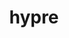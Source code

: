 ---
title: "hypre"
layout: cache
categories: [package, develop-2024-05-26]
meta: {"versions": ["2.31.0"], "compilers": ["cce@=15.0.1", "gcc@=10.3.0", "gcc@=11.1.0", "gcc@=11.4.0", "gcc@=7.3.1", "gcc@=7.5.0", "gcc@=9.4.0", "oneapi@=2023.2.0", "oneapi@=2024.0.0"], "oss": ["amzn2", "rhel8", "sle_hpc15", "ubuntu18.04", "ubuntu20.04", "ubuntu22.04"], "platforms": ["linux"], "targets": ["aarch64", "neoverse_n1", "neoverse_v1", "neoverse_v2", "ppc64le", "x86_64_v3", "x86_64_v4", "zen4"], "stacks": ["aws-isc", "aws-isc-aarch64", "aws-pcluster-x86_64_v4", "data-vis-sdk", "e4s", "e4s-cray-rhel", "e4s-cray-sles", "e4s-neoverse-v2", "e4s-neoverse_v1", "e4s-oneapi", "e4s-power", "e4s-rocm-external", "radiuss", "radiuss-aws", "radiuss-aws-aarch64", "root"], "num_specs": 27, "num_specs_by_stack": {"radiuss-aws-aarch64": 2, "root": 27, "aws-isc-aarch64": 2, "radiuss-aws": 2, "aws-isc": 1, "aws-pcluster-x86_64_v4": 2, "e4s-cray-rhel": 1, "e4s-cray-sles": 1, "e4s-power": 2, "radiuss": 1, "data-vis-sdk": 1, "e4s-neoverse_v1": 3, "e4s-neoverse-v2": 3, "e4s": 2, "e4s-rocm-external": 3, "e4s-oneapi": 1}}
spec_details: [{"hash": "nb5wfjeto7pt4rowonmphk6xleekdaip", "compiler": "gcc@=7.3.1", "versions": ["2.31.0"], "os": "amzn2", "platform": "linux", "target": "aarch64", "variants": ["build_system=autotools", "~caliper", "~complex", "~cublas", "~cuda", "~debug", "+fortran", "~gptune", "~gpu-aware-mpi", "~int64", "~internal-superlu", "~magma", "~mixedint", "+mpi", "~openmp", "~rocblas", "~rocm", "+shared", "~superlu-dist", "~sycl", "~umpire", "~unified-memory"], "stacks": ["radiuss-aws-aarch64", "root"], "size": "-", "tarball": "https://binaries.spack.io/develop-2024-05-26/build_cache/linux-amzn2-aarch64/gcc-7.3.1/hypre-2.31.0/linux-amzn2-aarch64-gcc-7.3.1-hypre-2.31.0-nb5wfjeto7pt4rowonmphk6xleekdaip.spack"}, {"hash": "kegu2v5gvd3bijedd2tdkugkrrwh2fv6", "compiler": "gcc@=7.3.1", "versions": ["2.31.0"], "os": "amzn2", "platform": "linux", "target": "aarch64", "variants": ["build_system=autotools", "~caliper", "~complex", "~cublas", "~cuda", "~debug", "+fortran", "~gptune", "~gpu-aware-mpi", "~int64", "~internal-superlu", "~magma", "~mixedint", "+mpi", "~openmp", "~rocblas", "~rocm", "+shared", "~superlu-dist", "~sycl", "~umpire", "~unified-memory"], "stacks": ["aws-isc-aarch64", "root"], "size": "-", "tarball": "https://binaries.spack.io/develop-2024-05-26/build_cache/linux-amzn2-aarch64/gcc-7.3.1/hypre-2.31.0/linux-amzn2-aarch64-gcc-7.3.1-hypre-2.31.0-kegu2v5gvd3bijedd2tdkugkrrwh2fv6.spack"}, {"hash": "yy3uai2iirt6j7qeta3dupaspik5cabi", "compiler": "gcc@=7.3.1", "versions": ["2.31.0"], "os": "amzn2", "platform": "linux", "target": "x86_64_v3", "variants": ["build_system=autotools", "~caliper", "~complex", "~cublas", "+cuda", "cuda_arch=70", "~debug", "+fortran", "~gptune", "~gpu-aware-mpi", "~int64", "~internal-superlu", "~magma", "~mixedint", "+mpi", "~openmp", "~rocblas", "~rocm", "+shared", "~superlu-dist", "~sycl", "~umpire", "~unified-memory"], "stacks": ["root", "radiuss-aws"], "size": "-", "tarball": "https://binaries.spack.io/develop-2024-05-26/build_cache/linux-amzn2-x86_64_v3/gcc-7.3.1/hypre-2.31.0/linux-amzn2-x86_64_v3-gcc-7.3.1-hypre-2.31.0-yy3uai2iirt6j7qeta3dupaspik5cabi.spack"}, {"hash": "usxrt3xverijauw5czcur7bbyn3khqu4", "compiler": "gcc@=7.3.1", "versions": ["2.31.0"], "os": "amzn2", "platform": "linux", "target": "neoverse_n1", "variants": ["build_system=autotools", "~caliper", "~complex", "~cublas", "~cuda", "~debug", "+fortran", "~gptune", "~gpu-aware-mpi", "~int64", "~internal-superlu", "~magma", "~mixedint", "+mpi", "~openmp", "~rocblas", "~rocm", "+shared", "~superlu-dist", "~sycl", "~umpire", "~unified-memory"], "stacks": ["aws-isc-aarch64", "root"], "size": "-", "tarball": "https://binaries.spack.io/develop-2024-05-26/build_cache/linux-amzn2-neoverse_n1/gcc-7.3.1/hypre-2.31.0/linux-amzn2-neoverse_n1-gcc-7.3.1-hypre-2.31.0-usxrt3xverijauw5czcur7bbyn3khqu4.spack"}, {"hash": "pkb3elajuztgcftvf5gezorizeiyqskn", "compiler": "gcc@=7.3.1", "versions": ["2.31.0"], "os": "amzn2", "platform": "linux", "target": "neoverse_n1", "variants": ["build_system=autotools", "~caliper", "~complex", "~cublas", "~cuda", "~debug", "+fortran", "~gptune", "~gpu-aware-mpi", "~int64", "~internal-superlu", "~magma", "~mixedint", "+mpi", "~openmp", "~rocblas", "~rocm", "+shared", "~superlu-dist", "~sycl", "~umpire", "~unified-memory"], "stacks": ["radiuss-aws-aarch64", "root"], "size": "-", "tarball": "https://binaries.spack.io/develop-2024-05-26/build_cache/linux-amzn2-neoverse_n1/gcc-7.3.1/hypre-2.31.0/linux-amzn2-neoverse_n1-gcc-7.3.1-hypre-2.31.0-pkb3elajuztgcftvf5gezorizeiyqskn.spack"}, {"hash": "ggwflp23irodpipojmoag5kfnnaxfcjs", "compiler": "gcc@=7.3.1", "versions": ["2.31.0"], "os": "amzn2", "platform": "linux", "target": "x86_64_v3", "variants": ["build_system=autotools", "~caliper", "~complex", "~cublas", "~cuda", "~debug", "+fortran", "~gptune", "~gpu-aware-mpi", "~int64", "~internal-superlu", "~magma", "~mixedint", "+mpi", "~openmp", "~rocblas", "~rocm", "+shared", "~superlu-dist", "~sycl", "~umpire", "~unified-memory"], "stacks": ["root", "radiuss-aws"], "size": "-", "tarball": "https://binaries.spack.io/develop-2024-05-26/build_cache/linux-amzn2-x86_64_v3/gcc-7.3.1/hypre-2.31.0/linux-amzn2-x86_64_v3-gcc-7.3.1-hypre-2.31.0-ggwflp23irodpipojmoag5kfnnaxfcjs.spack"}, {"hash": "wffzerti4qxfneldj3rlt4s7vmfwuv3u", "compiler": "gcc@=7.3.1", "versions": ["2.31.0"], "os": "amzn2", "platform": "linux", "target": "x86_64_v3", "variants": ["build_system=autotools", "~caliper", "~complex", "~cublas", "~cuda", "~debug", "+fortran", "~gptune", "~gpu-aware-mpi", "~int64", "~internal-superlu", "~magma", "~mixedint", "+mpi", "~openmp", "~rocblas", "~rocm", "+shared", "~superlu-dist", "~sycl", "~umpire", "~unified-memory"], "stacks": ["root", "aws-isc"], "size": "-", "tarball": "https://binaries.spack.io/develop-2024-05-26/build_cache/linux-amzn2-x86_64_v3/gcc-7.3.1/hypre-2.31.0/linux-amzn2-x86_64_v3-gcc-7.3.1-hypre-2.31.0-wffzerti4qxfneldj3rlt4s7vmfwuv3u.spack"}, {"hash": "ou3nbbkwxzc7vojdnrfhlzfeobhtwxyr", "compiler": "oneapi@=2023.2.0", "versions": ["2.31.0"], "os": "amzn2", "platform": "linux", "target": "x86_64_v3", "variants": ["build_system=autotools", "~caliper", "~complex", "~cublas", "~cuda", "~debug", "+fortran", "~gptune", "~gpu-aware-mpi", "~int64", "~internal-superlu", "~magma", "~mixedint", "+mpi", "~openmp", "~rocblas", "~rocm", "+shared", "~superlu-dist", "~sycl", "~umpire", "~unified-memory"], "stacks": ["aws-pcluster-x86_64_v4", "root"], "size": "-", "tarball": "https://binaries.spack.io/develop-2024-05-26/build_cache/linux-amzn2-x86_64_v3/oneapi-2023.2.0/hypre-2.31.0/linux-amzn2-x86_64_v3-oneapi-2023.2.0-hypre-2.31.0-ou3nbbkwxzc7vojdnrfhlzfeobhtwxyr.spack"}, {"hash": "hzkztllfmcis5overbvkqun4zjorbzyf", "compiler": "oneapi@=2023.2.0", "versions": ["2.31.0"], "os": "amzn2", "platform": "linux", "target": "x86_64_v4", "variants": ["build_system=autotools", "~caliper", "~complex", "~cublas", "~cuda", "~debug", "+fortran", "~gptune", "~gpu-aware-mpi", "~int64", "~internal-superlu", "~magma", "~mixedint", "+mpi", "~openmp", "~rocblas", "~rocm", "+shared", "~superlu-dist", "~sycl", "~umpire", "~unified-memory"], "stacks": ["aws-pcluster-x86_64_v4", "root"], "size": "-", "tarball": "https://binaries.spack.io/develop-2024-05-26/build_cache/linux-amzn2-x86_64_v4/oneapi-2023.2.0/hypre-2.31.0/linux-amzn2-x86_64_v4-oneapi-2023.2.0-hypre-2.31.0-hzkztllfmcis5overbvkqun4zjorbzyf.spack"}, {"hash": "735b4boa3juvmmkfeda5rhxy7n2zmr25", "compiler": "cce@=15.0.1", "versions": ["2.31.0"], "os": "rhel8", "platform": "linux", "target": "zen4", "variants": ["build_system=autotools", "~caliper", "~complex", "~cublas", "~cuda", "~debug", "+fortran", "~gptune", "~gpu-aware-mpi", "~int64", "~internal-superlu", "~magma", "~mixedint", "+mpi", "~openmp", "~rocblas", "~rocm", "+shared", "~superlu-dist", "~sycl", "~umpire", "~unified-memory"], "stacks": ["e4s-cray-rhel", "root"], "size": "-", "tarball": "https://binaries.spack.io/develop-2024-05-26/build_cache/linux-rhel8-zen4/cce-15.0.1/hypre-2.31.0/linux-rhel8-zen4-cce-15.0.1-hypre-2.31.0-735b4boa3juvmmkfeda5rhxy7n2zmr25.spack"}, {"hash": "3iifkfn5g2tmcppywmlzfhoou2d4vqim", "compiler": "gcc@=10.3.0", "versions": ["2.31.0"], "os": "sle_hpc15", "platform": "linux", "target": "x86_64_v4", "variants": ["build_system=autotools", "~caliper", "~complex", "~cublas", "~cuda", "~debug", "+fortran", "~gptune", "~gpu-aware-mpi", "~int64", "~internal-superlu", "~magma", "~mixedint", "+mpi", "~openmp", "~rocblas", "~rocm", "+shared", "~superlu-dist", "~sycl", "~umpire", "~unified-memory"], "stacks": ["e4s-cray-sles", "root"], "size": "-", "tarball": "https://binaries.spack.io/develop-2024-05-26/build_cache/linux-sle_hpc15-x86_64_v4/gcc-10.3.0/hypre-2.31.0/linux-sle_hpc15-x86_64_v4-gcc-10.3.0-hypre-2.31.0-3iifkfn5g2tmcppywmlzfhoou2d4vqim.spack"}, {"hash": "p7wxbi3agmk7plvzpazba6afngqhxwpz", "compiler": "gcc@=9.4.0", "versions": ["2.31.0"], "os": "ubuntu20.04", "platform": "linux", "target": "ppc64le", "variants": ["build_system=autotools", "~caliper", "~complex", "~cublas", "~cuda", "~debug", "+fortran", "~gptune", "~gpu-aware-mpi", "~int64", "~internal-superlu", "~magma", "~mixedint", "+mpi", "~openmp", "~rocblas", "~rocm", "+shared", "~superlu-dist", "~sycl", "~umpire", "~unified-memory"], "stacks": ["e4s-power", "root"], "size": "-", "tarball": "https://binaries.spack.io/develop-2024-05-26/build_cache/linux-ubuntu20.04-ppc64le/gcc-9.4.0/hypre-2.31.0/linux-ubuntu20.04-ppc64le-gcc-9.4.0-hypre-2.31.0-p7wxbi3agmk7plvzpazba6afngqhxwpz.spack"}, {"hash": "a67km6czidfctixznvoqtcbqo2tp7sbz", "compiler": "gcc@=7.5.0", "versions": ["2.31.0"], "os": "ubuntu18.04", "platform": "linux", "target": "x86_64_v3", "variants": ["build_system=autotools", "~caliper", "~complex", "~cublas", "~cuda", "~debug", "+fortran", "~gptune", "~gpu-aware-mpi", "~int64", "~internal-superlu", "~magma", "~mixedint", "+mpi", "~openmp", "~rocblas", "~rocm", "+shared", "~superlu-dist", "~sycl", "~umpire", "~unified-memory"], "stacks": ["radiuss", "root"], "size": "-", "tarball": "https://binaries.spack.io/develop-2024-05-26/build_cache/linux-ubuntu18.04-x86_64_v3/gcc-7.5.0/hypre-2.31.0/linux-ubuntu18.04-x86_64_v3-gcc-7.5.0-hypre-2.31.0-a67km6czidfctixznvoqtcbqo2tp7sbz.spack"}, {"hash": "j4dprujnbt5ddtpdeqhmqdbkye5ze2us", "compiler": "gcc@=9.4.0", "versions": ["2.31.0"], "os": "ubuntu20.04", "platform": "linux", "target": "ppc64le", "variants": ["build_system=autotools", "~caliper", "~complex", "~cublas", "+cuda", "cuda_arch=70", "~debug", "+fortran", "~gptune", "~gpu-aware-mpi", "~int64", "~internal-superlu", "~magma", "~mixedint", "+mpi", "~openmp", "~rocblas", "~rocm", "+shared", "~superlu-dist", "~sycl", "~umpire", "~unified-memory"], "stacks": ["e4s-power", "root"], "size": "-", "tarball": "https://binaries.spack.io/develop-2024-05-26/build_cache/linux-ubuntu20.04-ppc64le/gcc-9.4.0/hypre-2.31.0/linux-ubuntu20.04-ppc64le-gcc-9.4.0-hypre-2.31.0-j4dprujnbt5ddtpdeqhmqdbkye5ze2us.spack"}, {"hash": "sqlkvmzij633wfig4vclbmnl5ccctcqp", "compiler": "gcc@=11.1.0", "versions": ["2.31.0"], "os": "ubuntu20.04", "platform": "linux", "target": "x86_64_v3", "variants": ["build_system=autotools", "~caliper", "~complex", "~cublas", "~cuda", "~debug", "+fortran", "~gptune", "~gpu-aware-mpi", "~int64", "~internal-superlu", "~magma", "~mixedint", "+mpi", "~openmp", "~rocblas", "~rocm", "+shared", "~superlu-dist", "~sycl", "~umpire", "~unified-memory"], "stacks": ["data-vis-sdk", "root"], "size": "-", "tarball": "https://binaries.spack.io/develop-2024-05-26/build_cache/linux-ubuntu20.04-x86_64_v3/gcc-11.1.0/hypre-2.31.0/linux-ubuntu20.04-x86_64_v3-gcc-11.1.0-hypre-2.31.0-sqlkvmzij633wfig4vclbmnl5ccctcqp.spack"}, {"hash": "eiulzpgfqmrtktbwgk4stgiyfsd5ho5c", "compiler": "gcc@=11.4.0", "versions": ["2.31.0"], "os": "ubuntu22.04", "platform": "linux", "target": "neoverse_v1", "variants": ["build_system=autotools", "~caliper", "~complex", "~cublas", "~cuda", "~debug", "+fortran", "~gptune", "~gpu-aware-mpi", "~int64", "~internal-superlu", "~magma", "~mixedint", "+mpi", "~openmp", "~rocblas", "~rocm", "+shared", "~superlu-dist", "~sycl", "~umpire", "~unified-memory"], "stacks": ["e4s-neoverse_v1", "root"], "size": "-", "tarball": "https://binaries.spack.io/develop-2024-05-26/build_cache/linux-ubuntu22.04-neoverse_v1/gcc-11.4.0/hypre-2.31.0/linux-ubuntu22.04-neoverse_v1-gcc-11.4.0-hypre-2.31.0-eiulzpgfqmrtktbwgk4stgiyfsd5ho5c.spack"}, {"hash": "55pz4jilkrk6hj4kzpql57ay4ndvll4n", "compiler": "gcc@=11.4.0", "versions": ["2.31.0"], "os": "ubuntu22.04", "platform": "linux", "target": "neoverse_v1", "variants": ["build_system=autotools", "~caliper", "~complex", "~cublas", "+cuda", "cuda_arch=75", "~debug", "+fortran", "~gptune", "~gpu-aware-mpi", "~int64", "~internal-superlu", "~magma", "~mixedint", "+mpi", "~openmp", "~rocblas", "~rocm", "+shared", "~superlu-dist", "~sycl", "~umpire", "~unified-memory"], "stacks": ["e4s-neoverse_v1", "root"], "size": "-", "tarball": "https://binaries.spack.io/develop-2024-05-26/build_cache/linux-ubuntu22.04-neoverse_v1/gcc-11.4.0/hypre-2.31.0/linux-ubuntu22.04-neoverse_v1-gcc-11.4.0-hypre-2.31.0-55pz4jilkrk6hj4kzpql57ay4ndvll4n.spack"}, {"hash": "by5zvnlmiwp6kevx2u3i2le4m62hxiwe", "compiler": "gcc@=11.4.0", "versions": ["2.31.0"], "os": "ubuntu22.04", "platform": "linux", "target": "neoverse_v1", "variants": ["build_system=autotools", "~caliper", "~complex", "~cublas", "+cuda", "cuda_arch=80", "~debug", "+fortran", "~gptune", "~gpu-aware-mpi", "~int64", "~internal-superlu", "~magma", "~mixedint", "+mpi", "~openmp", "~rocblas", "~rocm", "+shared", "~superlu-dist", "~sycl", "~umpire", "~unified-memory"], "stacks": ["e4s-neoverse_v1", "root"], "size": "-", "tarball": "https://binaries.spack.io/develop-2024-05-26/build_cache/linux-ubuntu22.04-neoverse_v1/gcc-11.4.0/hypre-2.31.0/linux-ubuntu22.04-neoverse_v1-gcc-11.4.0-hypre-2.31.0-by5zvnlmiwp6kevx2u3i2le4m62hxiwe.spack"}, {"hash": "4rit7dkbnqczce7ce6xq3icje5ewabht", "compiler": "gcc@=11.4.0", "versions": ["2.31.0"], "os": "ubuntu22.04", "platform": "linux", "target": "neoverse_v2", "variants": ["build_system=autotools", "~caliper", "~complex", "~cublas", "~cuda", "~debug", "+fortran", "~gptune", "~gpu-aware-mpi", "~int64", "~internal-superlu", "~magma", "~mixedint", "+mpi", "~openmp", "~rocblas", "~rocm", "+shared", "~superlu-dist", "~sycl", "~umpire", "~unified-memory"], "stacks": ["e4s-neoverse-v2", "root"], "size": "-", "tarball": "https://binaries.spack.io/develop-2024-05-26/build_cache/linux-ubuntu22.04-neoverse_v2/gcc-11.4.0/hypre-2.31.0/linux-ubuntu22.04-neoverse_v2-gcc-11.4.0-hypre-2.31.0-4rit7dkbnqczce7ce6xq3icje5ewabht.spack"}, {"hash": "s2xzmrk3hqku3xm3r5yazmsqeq47dmxy", "compiler": "gcc@=11.4.0", "versions": ["2.31.0"], "os": "ubuntu22.04", "platform": "linux", "target": "neoverse_v2", "variants": ["build_system=autotools", "~caliper", "~complex", "~cublas", "+cuda", "cuda_arch=75", "~debug", "+fortran", "~gptune", "~gpu-aware-mpi", "~int64", "~internal-superlu", "~magma", "~mixedint", "+mpi", "~openmp", "~rocblas", "~rocm", "+shared", "~superlu-dist", "~sycl", "~umpire", "~unified-memory"], "stacks": ["e4s-neoverse-v2", "root"], "size": "-", "tarball": "https://binaries.spack.io/develop-2024-05-26/build_cache/linux-ubuntu22.04-neoverse_v2/gcc-11.4.0/hypre-2.31.0/linux-ubuntu22.04-neoverse_v2-gcc-11.4.0-hypre-2.31.0-s2xzmrk3hqku3xm3r5yazmsqeq47dmxy.spack"}, {"hash": "ckbnowxab2cnirzqkm7g6cbr4vxop3eu", "compiler": "gcc@=11.4.0", "versions": ["2.31.0"], "os": "ubuntu22.04", "platform": "linux", "target": "neoverse_v2", "variants": ["build_system=autotools", "~caliper", "~complex", "~cublas", "+cuda", "cuda_arch=80", "~debug", "+fortran", "~gptune", "~gpu-aware-mpi", "~int64", "~internal-superlu", "~magma", "~mixedint", "+mpi", "~openmp", "~rocblas", "~rocm", "+shared", "~superlu-dist", "~sycl", "~umpire", "~unified-memory"], "stacks": ["e4s-neoverse-v2", "root"], "size": "-", "tarball": "https://binaries.spack.io/develop-2024-05-26/build_cache/linux-ubuntu22.04-neoverse_v2/gcc-11.4.0/hypre-2.31.0/linux-ubuntu22.04-neoverse_v2-gcc-11.4.0-hypre-2.31.0-ckbnowxab2cnirzqkm7g6cbr4vxop3eu.spack"}, {"hash": "lwfa5tq42wnxpfjsltvu452rwam5rzro", "compiler": "gcc@=11.4.0", "versions": ["2.31.0"], "os": "ubuntu22.04", "platform": "linux", "target": "x86_64_v3", "variants": ["build_system=autotools", "~caliper", "~complex", "~cublas", "~cuda", "~debug", "+fortran", "~gptune", "~gpu-aware-mpi", "~int64", "~internal-superlu", "~magma", "~mixedint", "+mpi", "~openmp", "~rocblas", "~rocm", "+shared", "~superlu-dist", "~sycl", "~umpire", "~unified-memory"], "stacks": ["e4s", "root"], "size": "-", "tarball": "https://binaries.spack.io/develop-2024-05-26/build_cache/linux-ubuntu22.04-x86_64_v3/gcc-11.4.0/hypre-2.31.0/linux-ubuntu22.04-x86_64_v3-gcc-11.4.0-hypre-2.31.0-lwfa5tq42wnxpfjsltvu452rwam5rzro.spack"}, {"hash": "orcsmsykhznww22dfagik5tvab2aw6xe", "compiler": "gcc@=11.4.0", "versions": ["2.31.0"], "os": "ubuntu22.04", "platform": "linux", "target": "x86_64_v3", "variants": ["build_system=autotools", "~caliper", "~complex", "~cublas", "~cuda", "~debug", "+fortran", "~gptune", "~gpu-aware-mpi", "~int64", "~internal-superlu", "~magma", "~mixedint", "+mpi", "~openmp", "~rocblas", "~rocm", "+shared", "~superlu-dist", "~sycl", "~umpire", "~unified-memory"], "stacks": ["e4s", "root"], "size": "-", "tarball": "https://binaries.spack.io/develop-2024-05-26/build_cache/linux-ubuntu22.04-x86_64_v3/gcc-11.4.0/hypre-2.31.0/linux-ubuntu22.04-x86_64_v3-gcc-11.4.0-hypre-2.31.0-orcsmsykhznww22dfagik5tvab2aw6xe.spack"}, {"hash": "sbdnanro6lx3fbvv3gwh7p6maxbfvrer", "compiler": "gcc@=11.4.0", "versions": ["2.31.0"], "os": "ubuntu22.04", "platform": "linux", "target": "x86_64_v3", "variants": ["build_system=autotools", "~caliper", "~complex", "~cublas", "~cuda", "~debug", "+fortran", "~gptune", "~gpu-aware-mpi", "~int64", "~internal-superlu", "~magma", "~mixedint", "+mpi", "~openmp", "~rocblas", "~rocm", "+shared", "~superlu-dist", "~sycl", "~umpire", "~unified-memory"], "stacks": ["e4s-rocm-external", "root"], "size": "-", "tarball": "https://binaries.spack.io/develop-2024-05-26/build_cache/linux-ubuntu22.04-x86_64_v3/gcc-11.4.0/hypre-2.31.0/linux-ubuntu22.04-x86_64_v3-gcc-11.4.0-hypre-2.31.0-sbdnanro6lx3fbvv3gwh7p6maxbfvrer.spack"}, {"hash": "daeqmwwyu3aajla552g3tzog3wpp5mso", "compiler": "gcc@=11.4.0", "versions": ["2.31.0"], "os": "ubuntu22.04", "platform": "linux", "target": "x86_64_v3", "variants": ["amdgpu_target=gfx908", "build_system=autotools", "~caliper", "~complex", "~cublas", "~cuda", "~debug", "+fortran", "~gptune", "~gpu-aware-mpi", "~int64", "~internal-superlu", "~magma", "~mixedint", "+mpi", "~openmp", "~rocblas", "+rocm", "+shared", "~superlu-dist", "~sycl", "~umpire", "~unified-memory"], "stacks": ["e4s-rocm-external", "root"], "size": "-", "tarball": "https://binaries.spack.io/develop-2024-05-26/build_cache/linux-ubuntu22.04-x86_64_v3/gcc-11.4.0/hypre-2.31.0/linux-ubuntu22.04-x86_64_v3-gcc-11.4.0-hypre-2.31.0-daeqmwwyu3aajla552g3tzog3wpp5mso.spack"}, {"hash": "h64ohcfdzxlf6j5atfsoirfnidiow7wu", "compiler": "gcc@=11.4.0", "versions": ["2.31.0"], "os": "ubuntu22.04", "platform": "linux", "target": "x86_64_v3", "variants": ["amdgpu_target=gfx90a", "build_system=autotools", "~caliper", "~complex", "~cublas", "~cuda", "~debug", "+fortran", "~gptune", "~gpu-aware-mpi", "~int64", "~internal-superlu", "~magma", "~mixedint", "+mpi", "~openmp", "~rocblas", "+rocm", "+shared", "~superlu-dist", "~sycl", "~umpire", "~unified-memory"], "stacks": ["e4s-rocm-external", "root"], "size": "-", "tarball": "https://binaries.spack.io/develop-2024-05-26/build_cache/linux-ubuntu22.04-x86_64_v3/gcc-11.4.0/hypre-2.31.0/linux-ubuntu22.04-x86_64_v3-gcc-11.4.0-hypre-2.31.0-h64ohcfdzxlf6j5atfsoirfnidiow7wu.spack"}, {"hash": "zmceeuxhzjoaiwr3vjnyhejraedz2bp5", "compiler": "oneapi@=2024.0.0", "versions": ["2.31.0"], "os": "ubuntu22.04", "platform": "linux", "target": "x86_64_v3", "variants": ["build_system=autotools", "~caliper", "~complex", "~cublas", "~cuda", "~debug", "+fortran", "~gptune", "~gpu-aware-mpi", "~int64", "~internal-superlu", "~magma", "~mixedint", "+mpi", "~openmp", "~rocblas", "~rocm", "+shared", "~superlu-dist", "~sycl", "~umpire", "~unified-memory"], "stacks": ["e4s-oneapi", "root"], "size": "-", "tarball": "https://binaries.spack.io/develop-2024-05-26/build_cache/linux-ubuntu22.04-x86_64_v3/oneapi-2024.0.0/hypre-2.31.0/linux-ubuntu22.04-x86_64_v3-oneapi-2024.0.0-hypre-2.31.0-zmceeuxhzjoaiwr3vjnyhejraedz2bp5.spack"}]
---